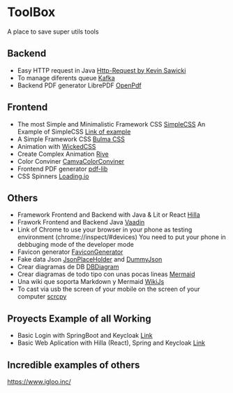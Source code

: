 # ToolBox
A place to save super utils tools

## Backend
- Easy HTTP request in Java [Http-Request by Kevin Sawicki](https://github.com/kevinsawicki/http-request)
- To manage diferents queue [Kafka](https://kafka.apache.org/quickstart)
- Backend PDF generator LibrePDF [OpenPdf](https://github.com/LibrePDF/OpenPDF)
  
## Frontend
- The most Simple and Minimalistic Framework CSS [SimpleCSS](https://simplecss.org/) An Example of SimpleCSS [Link of example](https://cdn.simplecss.org/)
- A Simple Framework CSS [Bulma CSS](https://bulma.io/)
- Animation with [WickedCSS](https://kristofferandreasen.github.io/wickedCSS/)
- Create Complex Animation [Rive](https://rive.app/) 
- Color Conviner [CamvaColorConviner](https://www.canva.com/colors/color-wheel/)
- Frontend PDF generator [pdf-lib](https://pdf-lib.js.org/#examples)
- CSS Spinners [Loading.io](https://loading.io/css/)

## Others
- Framework Frontend and Backend with Java & Lit or React [Hilla](https://hilla.dev/)
- Frawork Frontend and Backend Java [Vaadin](https://vaadin.com/)
- Link of Chrome to use your browser in your phone as testing environment (chrome://inspect/#devices)
    You need to put your phone in debbuging mode of the developer mode
- Favicon generator [FaviconGenerator](https://www.favicon-generator.org/)
- Fake data Json [JsonPlaceHolder](https://jsonplaceholder.typicode.com/) and [DummyJson](https://dummyjson.com/)
- Crear diagramas de DB [DBDiagram](https://dbdiagram.io/)
- Crear diagramas de todo tipo con unas pocas lineas [Mermaid](https://mermaid.live/)
- Una wiki que soporta Markdown y Mermaid [WikiJs](https://js.wiki/)
- To cast via usb the screen of your mobile on the screen of your computer [scrcpy](https://github.com/Genymobile/scrcpy) 

## Proyects Example of all Working
- Basic Login with SpringBoot and Keycloak [Link](https://github.com/alanbarrientos/Login-Springboot-Keycloak)
- Basic Web Aplication with Hilla (React), Spring and Keycloak [Link](https://github.com/alanbarrientos/Hilla-React-Keycloak)

## Incredible examples of others
https://www.igloo.inc/
